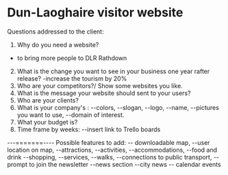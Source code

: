 # Dun-Laoghaire visitor website

Questions addressed to the client:
 1. Why do you need a website?
  - to bring more people to DLR Rathdown
 2. What is the change you want to see in your business one year rafter release?
  -increase the tourism by 20%
 3. Who are your competitors?/ Show some websites you like.
 4. What is the message your website should sent to your users?
 5. Who are your clients?
 6. What is your company's :  --colors,
                              --slogan,
                              --logo,
                              --name,
                              --pictures you want to use,
                              --domain of interest.
7. What your budget is?
8. Time frame by weeks: --insert link to Trello boards


---=======----
 Possible features to add:
  -- downloadable map,
  --user location on map,
  --attractions,
  --activities,
  --accommodations,
  --food and drink
  --shopping,
  --services,
  --walks,
  --connections to public transport,
  --prompt to join the newsletter
  --news section  --city news
                  -- calendar events


